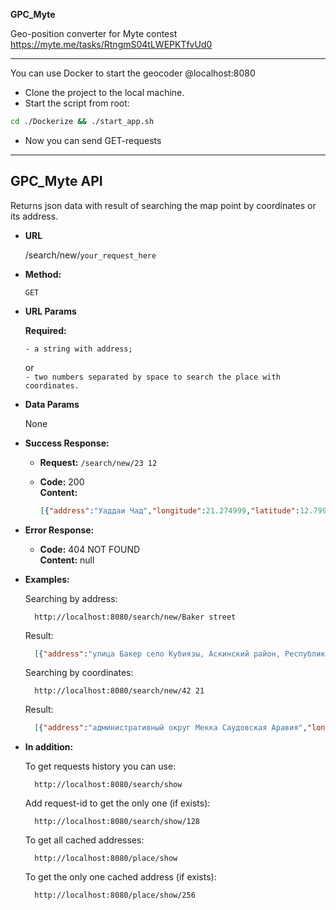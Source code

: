 **GPC_Myte**

Geo-position converter for Myte contest\
	https://myte.me/tasks/RtngmS04tLWEPKTfvUd0

----

You can use Docker to start the geocoder @localhost:8080
- Clone the project to the local machine.
- Start the script from root:
```bash
cd ./Dockerize && ./start_app.sh
```
- Now you can send GET-requests

----
**GPC_Myte API**
----
  Returns json data with result of searching the map point by coordinates or its address.

* **URL**

  /search/new/`your_request_here`

* **Method:**

  `GET`

* **URL Params**

   **Required:**

  `- a string with address;
  `

  or\
  `- two numbers separated by space to search the place with coordinates.
  `

* **Data Params**

  None

* **Success Response:**

  * **Request:**
  	``/search/new/23 12``

  * **Code:** 200 <br />
    **Content:**
	```json
	[{"address":"Уаддаи Чад","longitude":21.274999,"latitude":12.799513},{"address":"Чад","longitude":18.724699,"latitude":15.339032}]
	```

* **Error Response:**

  * **Code:** 404 NOT FOUND <br />
    **Content:** null

* **Examples:**

  Searching by address:
  ```http
	http://localhost:8080/search/new/Baker street
  ```

  Result:
  ```json
  	[{"address":"улица Бакер село Кубиязы, Аскинский район, Республика Башкортостан, Россия","longitude":56.741618,"latitude":56.112754}]
  ```


  Searching by coordinates:
  ```http
	http://localhost:8080/search/new/42 21
  ```

  Result:
  ```json
  	[{"address":"административный округ Мекка Саудовская Аравия","longitude":41.436553,"latitude":21.811146},{"address":"Саудовская Аравия","longitude":45.725533,"latitude":22.848295}]
  ```
* **In addition:**

  To get requests history you can use:
  ```http
	http://localhost:8080/search/show
  ```

  Add request-id to get the only one (if exists):
  ```http
	http://localhost:8080/search/show/128
  ```

  To get all cached addresses:
  ```http
	http://localhost:8080/place/show
  ```

  To get the only one cached address (if exists):
  ```http
	http://localhost:8080/place/show/256
  ```
